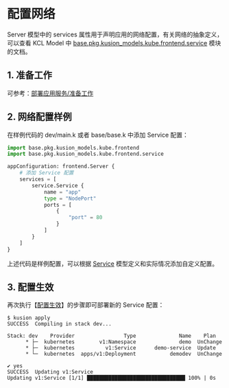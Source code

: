 # 配置网络

Server 模型中的 services 属性用于声明应用的网络配置，有关网络的抽象定义，可以查看 KCL Model 中 [base.pkg.kusion_models.kube.frontend.service](/docs/reference/model/documentation//kusion_models/kube/frontend/service/service.md#service-1) 模块的文档。

## 1. 准备工作

可参考：[部署应用服务/准备工作](./1-deploy-server.md#1-%E5%87%86%E5%A4%87%E5%B7%A5%E4%BD%9C)

## 2. 网络配置样例

在样例代码的 dev/main.k 或者 base/base.k 中添加 Service 配置：

```py
import base.pkg.kusion_models.kube.frontend
import base.pkg.kusion_models.kube.frontend.service

appConfiguration: frontend.Server {
    # 添加 Service 配置
    services = [
        service.Service {
            name = "app"
            type = "NodePort"
            ports = [
                {
                    "port" = 80
                }
            ]
        }
    ]
}
```

上述代码是样例配置，可以根据 [Service](/docs/reference/model/documentation//kusion_models/kube/frontend/service/service.md#service-1) 模型定义和实际情况添加自定义配置。

## 3. 配置生效

再次执行【[配置生效](./1-deploy-server.md#4-%E9%85%8D%E7%BD%AE%E7%94%9F%E6%95%88)】的步骤即可部署新的 Service 配置：

```
$ kusion apply
SUCCESS  Compiling in stack dev...

Stack: dev    Provider                Type              Name    Plan
      * ├─  kubernetes        v1:Namespace              demo  UnChange
      * ├─  kubernetes          v1:Service      demo-service  Update
      * └─  kubernetes  apps/v1:Deployment           demodev  UnChange

✔ yes
SUCCESS  Updating v1:Service
Updating v1:Service [1/1] ████████████████████████████████ 100% | 0s
```
